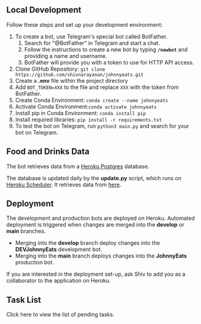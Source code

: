## Local Development

Follow these steps and set up your development environment:

1. To create a bot, use Telegram's special bot called BotFather. 
    1. Search for "@BotFather" in Telegram and start a chat. 
    2. Follow the instructions to create a new bot by typing **`/newbot`** and providing a name and username. 
    3. BotFather will provide you with a token to use for HTTP API access.
2. Clone GitHub Repository: `git clone https://github.com/shivnarayanan/johnnyeats.git`
3. Create a **.env** file within the project directory 
4. Add `BOT_TOKEN=XXX` to the file and replace `XXX` with the token from BotFather.
5. Create Conda Environment: `conda create --name johnnyeats`
6. Activate Conda Environment:`conda activate johnnyeats`
7. Install pip in Conda Environment: `conda install pip` 
8. Install required libraries: `pip install -r requirements.txt`
9. To test the bot on Telegram, run `python3 main.py` and search for your bot on Telegram.

## Food and Drinks Data

The bot retrieves data from a [Heroku Postgres](https://devcenter.heroku.com/articles/heroku-postgresql) database. 

The database is updated daily by the **update.py** script, which runs on [Heroku Scheduler](https://devcenter.heroku.com/articles/scheduler). It retrieves data from [here](https://docs.google.com/spreadsheets/d/10KDw1cMOw4NaSXAJS8QObgpUnsfbWdj72ERZagWjoEs/edit#gid=1593634417).

## Deployment

The development and production bots are deployed on Heroku. Automated deployment is triggered when changes are merged into the **develop** or **main** branches.

- Merging into the **develop** branch deploy changes into the **DEVJohnnyEats** development bot.
- Merging into the **main** branch deploys changes into the **JohnnyEats** production bot.

If you are interested in the deployment set-up, ask Shiv to add you as a collaborator to the application on Heroku.

## Task List

Click here to view the list of pending tasks.